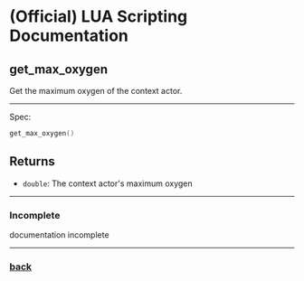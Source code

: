 
# (Official) LUA Scripting Documentation

## get_max_oxygen

Get the maximum oxygen of the context actor.

___

Spec:

```lua
get_max_oxygen()
```

## Returns

- `double`: The context actor's maximum oxygen

___

### Incomplete

documentation incomplete

___

### [back](../getters)

